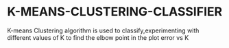 # K-MEANS-CLUSTERING-CLASSIFIER
K-means Clustering algorithm is used to classify,experimenting with different values of K to find the elbow point in the plot error vs K

